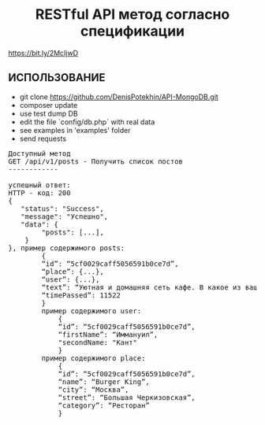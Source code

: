 <p align="center">
    <h1 align="center">RESTful API метод согласно спецификации</h1>
    <a href="https://bit.ly/2McIjwD">https://bit.ly/2McIjwD</a>
    <br>
</p>




ИСПОЛЬЗОВАНИЕ
------------

<ul>
<li>git clone <a href="https://github.com/DenisPotekhin/API-MongoDB.git">https://github.com/DenisPotekhin/API-MongoDB.git</a></li>
<li>composer update</li>
<li>use test dump DB</li>
<li>edit the file `config/db.php` with real data</li>
<li>see examples in 'examples' folder</li>
<li>send requests</li>
</ul>


<pre>
Доступный метод
GET /api/v1/posts - Получить список постов
------------

успешный ответ:
HTTP - код: 200
{
   "status": "Success",
   "message": "Успешно",
   "data": { 
        "posts": [...],
    }
}, пример содержимого posts:
        {
        “id”: “5cf0029caff5056591b0ce7d”,
        “place”: {...},
        “user”: {...},
        “text”: “Уютная и домашняя сеть кафе. В какое из ваших кафе не пришел, всегда чувствую себя как дома”,
        “timePassed”: 11522
        }
        пример содержимого user:
            {
            “id”: “5cf0029caff5056591b0ce7d”,
            “firstName”: “Иммануил”,
            "secondName: "Кант"
            }
        пример содержимого place:
            {
            “id”: “5cf0029caff5056591b0ce7d”,
            “name”: “Burger King”,
            “city”: “Москва”,
            “street”: “Большая Черкизовская”,
            “category”: “Ресторан”
            }


</pre>